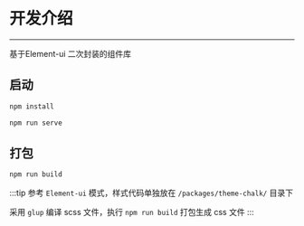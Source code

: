 # 开发介绍
----

基于Element-ui 二次封装的组件库

## 启动

```bash
npm install

npm run serve
```

## 打包

```bash
npm run build
```

:::tip
参考 `Element-ui` 模式，样式代码单独放在 `/packages/theme-chalk/` 目录下

采用 `glup` 编译 scss 文件，执行 `npm run build` 打包生成 css 文件
:::
